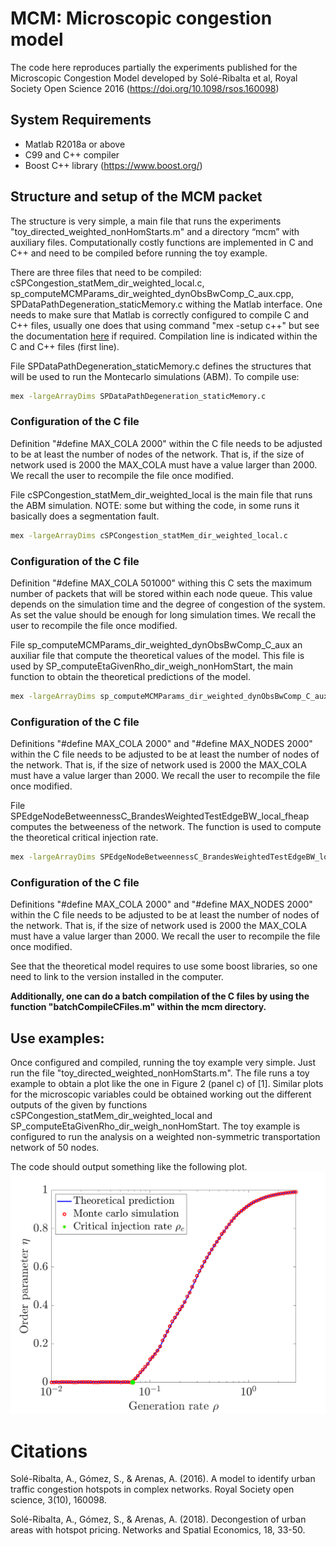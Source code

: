 #  MCM: Microscopic congestion model

The code here reproduces partially the experiments published for the Microscopic Congestion Model developed by Solé-Ribalta et al, Royal Society Open Science 2016 (https://doi.org/10.1098/rsos.160098)
        
## System Requirements 	
	
- Matlab R2018a or above
- C99 and C++ compiler 
- Boost C++ library (https://www.boost.org/)

## Structure and setup of the MCM packet

The structure is very simple, a main file that runs the experiments "toy_directed_weighted_nonHomStarts.m" and a directory “mcm” with auxiliary files. Computationally costly functions are implemented in C and C++ and need to be compiled before running the toy example. 

There are three files that need to be compiled: cSPCongestion_statMem_dir_weighted_local.c, sp_computeMCMParams_dir_weighted_dynObsBwComp_C_aux.cpp, SPDataPathDegeneration_staticMemory.c withing the Matlab interface. One needs to make sure that Matlab is correctly configured to compile C and C++ files, usually one does that using command "mex -setup c++" but see the documentation [here](https://es.mathworks.com/help/matlab/matlab_external/changing-default-compiler.html) if required. Compilation line is indicated within the C and C++ files (first line).

File SPDataPathDegeneration_staticMemory.c defines the structures that will be used to run the Montecarlo simulations (ABM). To compile use:

```sh
mex -largeArrayDims SPDataPathDegeneration_staticMemory.c
```
### Configuration of the C file
Definition "#define MAX_COLA 2000" within the C file needs to be adjusted to be at least the number of nodes of the network. That is, if the size of network used is 2000 the MAX_COLA must have a value larger than 2000. We recall the user to recompile the file once modified.

File cSPCongestion_statMem_dir_weighted_local is the main file that runs the ABM simulation. NOTE: some but withing the code, in some runs it basically does a segmentation fault.

```sh
mex -largeArrayDims cSPCongestion_statMem_dir_weighted_local.c
```
### Configuration of the C file
Definition "#define MAX_COLA 501000" withing this C sets the maximum number of packets that will be stored within each node queue. This value depends on the simulation time and the degree of congestion of the system. As set the value should be enough for long simulation times. We recall the user to recompile the file once modified.


File sp_computeMCMParams_dir_weighted_dynObsBwComp_C_aux an auxiliar file that compute the theoretical values of the model. This file is used by SP_computeEtaGivenRho_dir_weigh_nonHomStart, the main function to obtain the theoretical predictions of the model.

```sh
mex -largeArrayDims sp_computeMCMParams_dir_weighted_dynObsBwComp_C_aux.cpp -I/usr/local/Cellar/boost/1.80.0/include/
```

### Configuration of the C file
Definitions "#define MAX_COLA 2000" and "#define MAX_NODES 2000" within the C file needs to be adjusted to be at least the number of nodes of the network. That is, if the size of network used is 2000 the MAX_COLA must have a value larger than 2000. We recall the user to recompile the file once modified.

File SPEdgeNodeBetweennessC_BrandesWeightedTestEdgeBW_local_fheap computes the betweeness of the network. The function is used to compute the theoretical critical injection rate. 

```sh
mex -largeArrayDims SPEdgeNodeBetweennessC_BrandesWeightedTestEdgeBW_local_fheap.cpp -I/usr/local/Cellar/boost/1.80.0/include/
```

### Configuration of the C file
Definitions "#define MAX_COLA 2000" and "#define MAX_NODES 2000" within the C file needs to be adjusted to be at least the number of nodes of the network. That is, if the size of network used is 2000 the MAX_COLA must have a value larger than 2000. We recall the user to recompile the file once modified.

See that the theoretical model requires to use some boost libraries, so one need to link to the version installed in the computer.

**Additionally, one can do a batch compilation of the C files by using the function "batchCompileCFiles.m" within the mcm directory.**

## Use examples: 

Once configured and compiled, running the toy example very simple. Just run the file "toy_directed_weighted_nonHomStarts.m". The file runs a toy example to obtain a plot like the one in Figure 2 (panel c) of [1]. Similar plots for the microscopic variables could be obtained working out the different outputs of the given by functions cSPCongestion_statMem_dir_weighted_local and SP_computeEtaGivenRho_dir_weigh_nonHomStart. The toy example is configured to run the analysis on a weighted non-symmetric transportation network of 50 nodes. 

The code should output something like the following plot.
<img src="https://github.com/COSIN3-UOC/MCM/blob/main/outputExample.png?raw=true" width="600">


# Citations
Solé-Ribalta, A., Gómez, S., & Arenas, A. (2016). A model to identify urban traffic congestion hotspots in complex networks. Royal Society open science, 3(10), 160098.

Solé-Ribalta, A., Gómez, S., & Arenas, A. (2018). Decongestion of urban areas with hotspot pricing. Networks and Spatial Economics, 18, 33-50.
